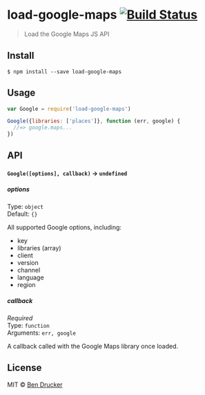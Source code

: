 # load-google-maps [![Build Status](https://travis-ci.org/bendrucker/load-google-maps.svg?branch=master)](https://travis-ci.org/bendrucker/load-google-maps)

> Load the Google Maps JS API


## Install

```
$ npm install --save load-google-maps
```


## Usage

```js
var Google = require('load-google-maps')

Google({libraries: ['places']}, function (err, google) {
  //=> google.maps...  
})
```

## API

#### `Google([options], callback)` -> `undefined`

##### options

Type: `object`  
Default: `{}`

All supported Google options, including:

* key
* libraries (array)
* client
* version
* channel
* language
* region

##### callback

*Required*  
Type: `function`  
Arguments: `err, google`

A callback called with the Google Maps library once loaded.


## License

MIT © [Ben Drucker](http://bendrucker.me)
